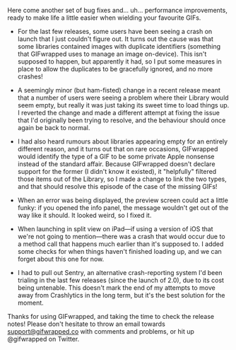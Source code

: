 Here come another set of bug fixes and… uh… performance improvements, ready to make life a little easier when wielding your favourite GIFs.

- For the last few releases, some users have been seeing a crash on launch that I just couldn't figure out. It turns out the cause was that some libraries contained images with duplicate identifiers (something that GIFwrapped uses to manage an image on-device). This isn't supposed to happen, but apparently it had, so I put some measures in place to allow the duplicates to be gracefully ignored, and no more crashes!

- A seemingly minor (but ham-fisted) change in a recent release meant that a number of users were seeing a problem where their Library would seem empty, but really it was just taking its sweet time to load things up. I reverted the change and made a different attempt at fixing the issue that I'd originally been trying to resolve, and the behaviour should once again be back to normal.

- I had also heard rumours about libraries appearing empty for an entirely different reason, and it turns out that on rare occasions, GIFwrapped would identify the type of a GIF to be some private Apple nonsense instead of the standard affair. Because GIFwrapped doesn't declare support for the former (I didn't know it existed), it "helpfully" filtered those items out of the Library, so I made a change to link the two types, and that should resolve this episode of the case of the missing GIFs!

- When an error was being displayed, the preview screen could act a little funky: if you opened the info panel, the message wouldn't get out of the way like it should. It looked weird, so I fixed it.

- When launching in split view on iPad—if using a version of iOS that we're not going to mention—there was a crash that would occur due to a method call that happens much earlier than it's supposed to. I added some checks for when things haven't finished loading up, and we can forget about this one for now.

- I had to pull out Sentry, an alternative crash-reporting system I'd been trialing in the last few releases (since the launch of 2.0), due to its cost being untenable. This doesn't mark the end of my attempts to move away from Crashlytics in the long term, but it's the best solution for the moment.

Thanks for using GIFwrapped, and taking the time to check the release notes! Please don't hesitate to throw an email towards support@gifwrapped.co with comments and problems, or hit up @gifwrapped on Twitter.